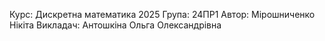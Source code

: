 Курс: Дискретна математика 2025
Група: 24ПР1
Автор: Мірошниченко Нікіта
Викладач: Антошкіна Ольга Олександрівна